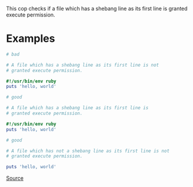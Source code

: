 
This cop checks if a file which has a shebang line as
its first line is granted execute permission.

# Examples

```ruby
# bad

# A file which has a shebang line as its first line is not
# granted execute permission.

#!/usr/bin/env ruby
puts 'hello, world'

# good

# A file which has a shebang line as its first line is
# granted execute permission.

#!/usr/bin/env ruby
puts 'hello, world'

# good

# A file which has not a shebang line as its first line is not
# granted execute permission.

puts 'hello, world'
```

[Source](http://www.rubydoc.info/gems/rubocop/RuboCop/Cop/Lint/ScriptPermission)